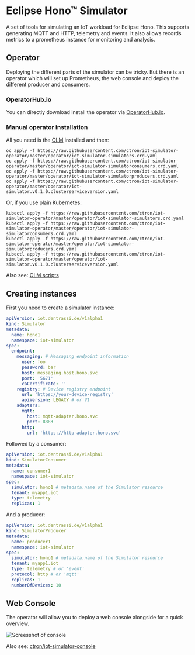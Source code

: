 # Eclipse Hono™ Simulator

A set of tools for simulating an IoT workload for Eclipse Hono.
This supports generating MQTT and HTTP, telemetry and events.
It also allows records metrics to a prometheus instance for monitoring
and analysis.

## Operator

Deploying the different parts of the simulator can be tricky. But there is an
operator which will set up Prometheus, the web console and deploy the different
producer and consumers.

### OperatorHub.io

You can directly download install the operator via [OperatorHub.io](https://operatorhub.io/operator/iot-simulator "IoT simulator on OperatorHub.io").

### Manual operator installation

All you need is the [OLM](https://github.com/operator-framework/operator-lifecycle-manager "Operator Lifecycle Manager") installed and then:

    oc apply -f https://raw.githubusercontent.com/ctron/iot-simulator-operator/master/operator/iot-simulator-simulators.crd.yaml
    oc apply -f https://raw.githubusercontent.com/ctron/iot-simulator-operator/master/operator/iot-simulator-simulatorconsumers.crd.yaml
    oc apply -f https://raw.githubusercontent.com/ctron/iot-simulator-operator/master/operator/iot-simulator-simulatorproducers.crd.yaml
    oc apply -f https://raw.githubusercontent.com/ctron/iot-simulator-operator/master/operator/iot-simulator.v0.1.0.clusterserviceversion.yaml

Or, if you use plain Kubernetes:

    kubectl apply -f https://raw.githubusercontent.com/ctron/iot-simulator-operator/master/operator/iot-simulator-simulators.crd.yaml
    kubectl apply -f https://raw.githubusercontent.com/ctron/iot-simulator-operator/master/operator/iot-simulator-simulatorconsumers.crd.yaml
    kubectl apply -f https://raw.githubusercontent.com/ctron/iot-simulator-operator/master/operator/iot-simulator-simulatorproducers.crd.yaml
    kubectl apply -f https://raw.githubusercontent.com/ctron/iot-simulator-operator/master/operator/iot-simulator.v0.1.0.clusterserviceversion.yaml

Also see: [OLM scripts](https://github.com/ctron/iot-simulator-operator/tree/master/operator)

## Creating instances

First you need to create a simulator instance:

~~~yaml
apiVersion: iot.dentrassi.de/v1alpha1
kind: Simulator
metadata:
  name: hono1
  namespace: iot-simulator
spec:
  endpoint:
    messaging: # Messaging endpoint information
      user: foo
      password: bar
      host: messaging.host.hono.svc
      port: '5671'
      caCertificate: ''
    registry: # Device registry endpoint
      url: 'https://your-device-registry'
      apiVersion: LEGACY # or V1
    adapters:
      mqtt:
        host: mqtt-adapter.hono.svc
        port: 8883
      http:
        url: 'https://http-adapter.hono.svc'
~~~

Followed by a consumer:

~~~yaml
apiVersion: iot.dentrassi.de/v1alpha1
kind: SimulatorConsumer
metadata:
  name: consumer1
  namespace: iot-simulator
spec:
  simulator: hono1 # metadata.name of the Simulator resource
  tenant: myapp1.iot
  type: telemetry
  replicas: 1
~~~

And a producer:

~~~yaml
apiVersion: iot.dentrassi.de/v1alpha1
kind: SimulatorProducer
metadata:
  name: producer1
  namespace: iot-simulator
spec:
  simulator: hono1 # metadata.name of the Simulator resource
  tenant: myapp1.iot
  type: telemetry # or 'event'
  protocol: http # or 'mqtt'
  replicas: 1
  numberOfDevices: 10
~~~

## Web Console

The operator will allow you to deploy a web console alongside for a quick
overview.

![Screesshot of console](docs/console.png)

Also see: [ctron/iot-simulator-console](https://github.com/ctron/iot-simulator-console "IoT simulator console")

